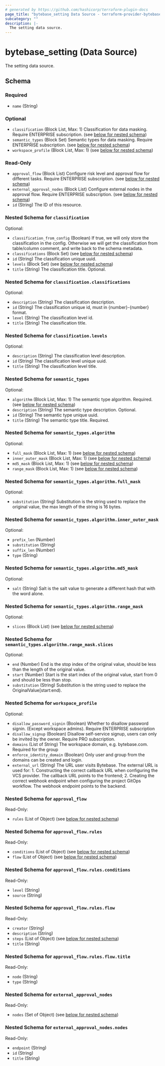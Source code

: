 ```yaml
---
# generated by https://github.com/hashicorp/terraform-plugin-docs
page_title: "bytebase_setting Data Source - terraform-provider-bytebase"
subcategory: ""
description: |-
  The setting data source.
---
```


# bytebase_setting (Data Source)

The setting data source.



<!-- schema generated by tfplugindocs -->
## Schema

### Required

- `name` (String)

### Optional

- `classification` (Block List, Max: 1) Classification for data masking. Require ENTERPRISE subscription. (see [below for nested schema](#nestedblock--classification))
- `semantic_types` (Block Set) Semantic types for data masking. Require ENTERPRISE subscription. (see [below for nested schema](#nestedblock--semantic_types))
- `workspace_profile` (Block List, Max: 1) (see [below for nested schema](#nestedblock--workspace_profile))

### Read-Only

- `approval_flow` (Block List) Configure risk level and approval flow for different tasks. Require ENTERPRISE subscription. (see [below for nested schema](#nestedblock--approval_flow))
- `external_approval_nodes` (Block List) Configure external nodes in the approval flow. Require ENTERPRISE subscription. (see [below for nested schema](#nestedblock--external_approval_nodes))
- `id` (String) The ID of this resource.

<a id="nestedblock--classification"></a>
### Nested Schema for `classification`

Optional:

- `classification_from_config` (Boolean) If true, we will only store the classification in the config. Otherwise we will get the classification from table/column comment, and write back to the schema metadata.
- `classifications` (Block Set) (see [below for nested schema](#nestedblock--classification--classifications))
- `id` (String) The classification unique uuid.
- `levels` (Block Set) (see [below for nested schema](#nestedblock--classification--levels))
- `title` (String) The classification title. Optional.

<a id="nestedblock--classification--classifications"></a>
### Nested Schema for `classification.classifications`

Optional:

- `description` (String) The classification description.
- `id` (String) The classification unique id, must in {number}-{number} format.
- `level` (String) The classification level id.
- `title` (String) The classification title.


<a id="nestedblock--classification--levels"></a>
### Nested Schema for `classification.levels`

Optional:

- `description` (String) The classification level description.
- `id` (String) The classification level unique uuid.
- `title` (String) The classification level title.



<a id="nestedblock--semantic_types"></a>
### Nested Schema for `semantic_types`

Optional:

- `algorithm` (Block List, Max: 1) The semantic type algorithm. Required. (see [below for nested schema](#nestedblock--semantic_types--algorithm))
- `description` (String) The semantic type description. Optional.
- `id` (String) The semantic type unique uuid.
- `title` (String) The semantic type title. Required.

<a id="nestedblock--semantic_types--algorithm"></a>
### Nested Schema for `semantic_types.algorithm`

Optional:

- `full_mask` (Block List, Max: 1) (see [below for nested schema](#nestedblock--semantic_types--algorithm--full_mask))
- `inner_outer_mask` (Block List, Max: 1) (see [below for nested schema](#nestedblock--semantic_types--algorithm--inner_outer_mask))
- `md5_mask` (Block List, Max: 1) (see [below for nested schema](#nestedblock--semantic_types--algorithm--md5_mask))
- `range_mask` (Block List, Max: 1) (see [below for nested schema](#nestedblock--semantic_types--algorithm--range_mask))

<a id="nestedblock--semantic_types--algorithm--full_mask"></a>
### Nested Schema for `semantic_types.algorithm.full_mask`

Optional:

- `substitution` (String) Substitution is the string used to replace the original value, the max length of the string is 16 bytes.


<a id="nestedblock--semantic_types--algorithm--inner_outer_mask"></a>
### Nested Schema for `semantic_types.algorithm.inner_outer_mask`

Optional:

- `prefix_len` (Number)
- `substitution` (String)
- `suffix_len` (Number)
- `type` (String)


<a id="nestedblock--semantic_types--algorithm--md5_mask"></a>
### Nested Schema for `semantic_types.algorithm.md5_mask`

Optional:

- `salt` (String) Salt is the salt value to generate a different hash that with the word alone.


<a id="nestedblock--semantic_types--algorithm--range_mask"></a>
### Nested Schema for `semantic_types.algorithm.range_mask`

Optional:

- `slices` (Block List) (see [below for nested schema](#nestedblock--semantic_types--algorithm--range_mask--slices))

<a id="nestedblock--semantic_types--algorithm--range_mask--slices"></a>
### Nested Schema for `semantic_types.algorithm.range_mask.slices`

Optional:

- `end` (Number) End is the stop index of the original value, should be less than the length of the original value.
- `start` (Number) Start is the start index of the original value, start from 0 and should be less than stop.
- `substitution` (String) Substitution is the string used to replace the OriginalValue[start:end).





<a id="nestedblock--workspace_profile"></a>
### Nested Schema for `workspace_profile`

Optional:

- `disallow_password_signin` (Boolean) Whether to disallow password signin. (Except workspace admins). Require ENTERPRISE subscription
- `disallow_signup` (Boolean) Disallow self-service signup, users can only be invited by the owner. Require PRO subscription.
- `domains` (List of String) The workspace domain, e.g. bytebase.com. Required for the group
- `enforce_identity_domain` (Boolean) Only user and group from the domains can be created and login.
- `external_url` (String) The URL user visits Bytebase. The external URL is used for: 1. Constructing the correct callback URL when configuring the VCS provider. The callback URL points to the frontend; 2. Creating the correct webhook endpoint when configuring the project GitOps workflow. The webhook endpoint points to the backend.


<a id="nestedblock--approval_flow"></a>
### Nested Schema for `approval_flow`

Read-Only:

- `rules` (List of Object) (see [below for nested schema](#nestedatt--approval_flow--rules))

<a id="nestedatt--approval_flow--rules"></a>
### Nested Schema for `approval_flow.rules`

Read-Only:

- `conditions` (List of Object) (see [below for nested schema](#nestedobjatt--approval_flow--rules--conditions))
- `flow` (List of Object) (see [below for nested schema](#nestedobjatt--approval_flow--rules--flow))

<a id="nestedobjatt--approval_flow--rules--conditions"></a>
### Nested Schema for `approval_flow.rules.conditions`

Read-Only:

- `level` (String)
- `source` (String)


<a id="nestedobjatt--approval_flow--rules--flow"></a>
### Nested Schema for `approval_flow.rules.flow`

Read-Only:

- `creator` (String)
- `description` (String)
- `steps` (List of Object) (see [below for nested schema](#nestedobjatt--approval_flow--rules--flow--steps))
- `title` (String)

<a id="nestedobjatt--approval_flow--rules--flow--steps"></a>
### Nested Schema for `approval_flow.rules.flow.title`

Read-Only:

- `node` (String)
- `type` (String)





<a id="nestedblock--external_approval_nodes"></a>
### Nested Schema for `external_approval_nodes`

Read-Only:

- `nodes` (Set of Object) (see [below for nested schema](#nestedatt--external_approval_nodes--nodes))

<a id="nestedatt--external_approval_nodes--nodes"></a>
### Nested Schema for `external_approval_nodes.nodes`

Read-Only:

- `endpoint` (String)
- `id` (String)
- `title` (String)


